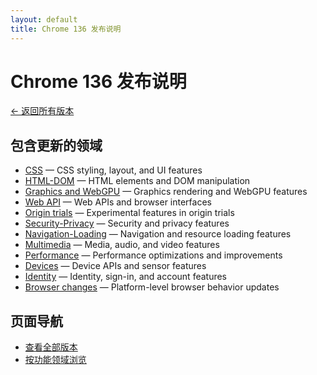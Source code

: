 ```yaml
---
layout: default
title: Chrome 136 发布说明
---
```


# Chrome 136 发布说明

[← 返回所有版本](../index-zh.html)

## 包含更新的领域

- [CSS](./css-zh.html) — CSS styling, layout, and UI features
- [HTML-DOM](./html-dom-zh.html) — HTML elements and DOM manipulation
- [Graphics and WebGPU](./graphics-webgpu-zh.html) — Graphics rendering and WebGPU features
- [Web API](./webapi-zh.html) — Web APIs and browser interfaces
- [Origin trials](./origin-trials-zh.html) — Experimental features in origin trials
- [Security-Privacy](./security-privacy-zh.html) — Security and privacy features
- [Navigation-Loading](./navigation-loading-zh.html) — Navigation and resource loading features
- [Multimedia](./multimedia-zh.html) — Media, audio, and video features
- [Performance](./performance-zh.html) — Performance optimizations and improvements
- [Devices](./devices-zh.html) — Device APIs and sensor features
- [Identity](./identity-zh.html) — Identity, sign-in, and account features
- [Browser changes](./browser-changes-zh.html) — Platform-level browser behavior updates

## 页面导航

- [查看全部版本](../index-zh.html)
- [按功能领域浏览](../../areas/index-zh.html)

